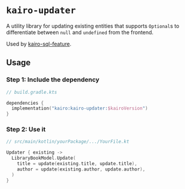 # `kairo-updater`

A utility library for updating existing entities
that supports `Optional`s to differentiate between `null` and `undefined` from the frontend.

Used by [kairo-sql-feature](../kairo-sql-feature).

## Usage

### Step 1: Include the dependency

```kotlin
// build.gradle.kts

dependencies {
  implementation("kairo:kairo-updater:$kairoVersion")
}
```

### Step 2: Use it

```kotlin
// src/main/kotlin/yourPackage/.../YourFile.kt

Updater { existing ->
  LibraryBookModel.Update(
    title = update(existing.title, update.title),
    author = update(existing.author, update.author),
  )
}
```
